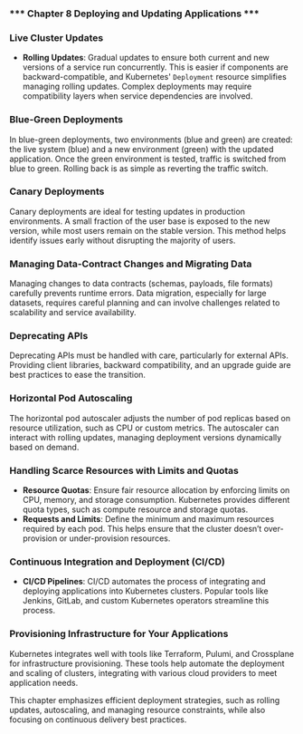 ### *** Chapter 8 Deploying and Updating Applications ***

### **Live Cluster Updates**
- **Rolling Updates**: Gradual updates to ensure both current and new versions of a service run concurrently. This is easier if components are backward-compatible, and Kubernetes' `Deployment` resource simplifies managing rolling updates. Complex deployments may require compatibility layers when service dependencies are involved.
  
### **Blue-Green Deployments**
In blue-green deployments, two environments (blue and green) are created: the live system (blue) and a new environment (green) with the updated application. Once the green environment is tested, traffic is switched from blue to green. Rolling back is as simple as reverting the traffic switch.

### **Canary Deployments**
Canary deployments are ideal for testing updates in production environments. A small fraction of the user base is exposed to the new version, while most users remain on the stable version. This method helps identify issues early without disrupting the majority of users.

### **Managing Data-Contract Changes and Migrating Data**
Managing changes to data contracts (schemas, payloads, file formats) carefully prevents runtime errors. Data migration, especially for large datasets, requires careful planning and can involve challenges related to scalability and service availability.

### **Deprecating APIs**
Deprecating APIs must be handled with care, particularly for external APIs. Providing client libraries, backward compatibility, and an upgrade guide are best practices to ease the transition.

### **Horizontal Pod Autoscaling**
The horizontal pod autoscaler adjusts the number of pod replicas based on resource utilization, such as CPU or custom metrics. The autoscaler can interact with rolling updates, managing deployment versions dynamically based on demand.

### **Handling Scarce Resources with Limits and Quotas**
- **Resource Quotas**: Ensure fair resource allocation by enforcing limits on CPU, memory, and storage consumption. Kubernetes provides different quota types, such as compute resource and storage quotas.
- **Requests and Limits**: Define the minimum and maximum resources required by each pod. This helps ensure that the cluster doesn’t over-provision or under-provision resources.

### **Continuous Integration and Deployment (CI/CD)**
- **CI/CD Pipelines**: CI/CD automates the process of integrating and deploying applications into Kubernetes clusters. Popular tools like Jenkins, GitLab, and custom Kubernetes operators streamline this process.

### **Provisioning Infrastructure for Your Applications**
Kubernetes integrates well with tools like Terraform, Pulumi, and Crossplane for infrastructure provisioning. These tools help automate the deployment and scaling of clusters, integrating with various cloud providers to meet application needs.

This chapter emphasizes efficient deployment strategies, such as rolling updates, autoscaling, and managing resource constraints, while also focusing on continuous delivery best practices.